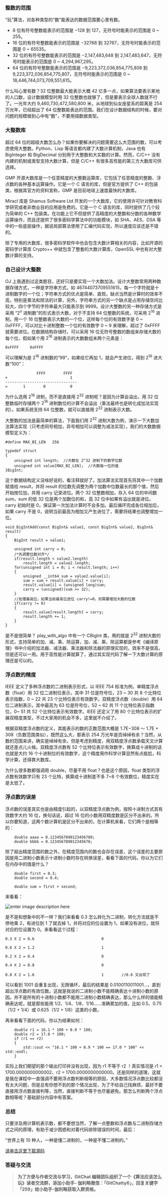 ### 整数的范围

“玩”算法，对各种类型的“数”能表达的数据范围要心里有数。

  * 8 位有符号整数能表示的范围是 −128 到 127，无符号时能表示的范围是 0 ~ 255。
  * 16 位的有符号整数能表示的范围是 −32768 到 32767，无符号时能表示的范围是 0 ~ 65535。
  * 32 位的有符号整数能表示的范围是 −2,147,483,648 到 2,147,483,647，无符号时能表示的范围是 0 ~ 4,294,967,295。
  * 64 位的有符号整数能表示的范围是 −9,223,372,036,854,775,808 到 9,223,372,036,854,775,807，无符号时能表示的范围是 0 ~ 18,446,744,073,709,551,615。

什么叫心里有数？32 位整数最大能表示大概 42 亿多一点，如果算法要表示某地的人口数，设计数据模型时用 32
位整数也就够了，但是要表示全球人数就不行了。一光年大约 9,460,730,472,580,800 米，从地球到仙女座星系的距离是 254
万光年，已经超出了 64 位整数能表达的范围。我们在设计数据结构的时候，要对问题的规模做到心中有“数”，不要用错数据类型。

### 大整数库

超过 64 位的超级大数怎么办？如果你要解决的问题需要这么大范围的数，可以考虑使用大整数。Python、Lisp 等语言都内建了大数计算机制，Java 也有
BigInteger 和 BigDecimal 分别用于大整数和大实数的计算。然而，C/C++ 没有内建的机制或类型支持大数计算，但是 C/C++
有很多高性能的第三方大数库可供选择。

GMP 开源大数库是一个任意精度的大整数运算库，它包括了任意精度的整数、浮点数的各种基本运算操作。它是一个 C 语言的库，但是官方提供了 C++
的包装类，根据其官方的资料宣称，GMP 是目前地球上速度最快的大数库。

Miracl 库是 Shamus Software Ltd 开发的一个大数库，它的使用许可针对教育科学研究或者非商业目的应用是免费的。它是一个 C
语言的库，同时提供了几个较为简单的 C++ 包装类。在功能上它不但提供了高精度的大整数和分数的各种数学运算操作，而且还提供了很多密码学算法中的功能模块，如
SHA、AES、DSA 等中的一些底层操作，据说局部算法使用了汇编代码实现，所以速度应该还是不错的。

除了专用的大数库，很多密码学软件中也会包含大数计算相关的内容，比如开源的密码学计算库 Crypto++ 中就包含了整套的大数计算库，OpenSSL
中也有对大整数计算的支持。

### 自己设计大整数

OJ 上我遇到过这类题目，还好只是要实现一个大数加法。设计大整数常用两种数据存储方式，一种是字符串方式，如
46744073709551615，每一个字符就是十进制数字的一个位；字符串方式的优点是简单、直观，缺点当然是计算时的效率不高，特别是乘法和除法的计算，另外，字符串方式的另一个缺点是占用存储空间比较大，四个字节的字符串最大只能表示到
9999。设计大整数的另一种存储方式是采用 “$2^n$ 进制数”的形式表示大数，对于不支持 64 位整数的系统，可采用 $2^{16}$ 进制，用一个
16 位整数表示大数的一个位，这样每个位的有效数字是 0 ~ 0xFFFF，可以对比十进制整数一个位的有效数字 0 ~ 9 来理解，超过了 0xFFFF
就需要进位。在数据结构存储时，可以采用 16 位无符号整数的数组来存储大数的每个位，假如某个用 $2^{16}$ 进制表示的大数数组末两个元素是：

    
    
    0xFFFF     0xFFFF
    

可以理解为是 $2^{16}$ 进制数的“99”，如果给它再加 1，就会产生进位，得到 $2^{16}$ 进大数“100”：

    
    
                  FFFF        FFFF
    +                            1
    --------------------------------
    =       1        0           0
    

为什么选用 $2^{16}$ 进制，而不是直接用 $2^{32}$ 进制呢？是因为计算会溢出，用 32 位整数临时存储两个 $2^{16}$
进制数位的计算不会溢出（乘法最终也是转化成加法实现的）。如果系统支持 64 位整数，就可以直接用 $2^{32}$ 进制表示大数。

大整数的加法是最简单的算法，下面我们用 $2^{32}$
进制大数为例，演示一下大数加法算法实现（只考虑同号相加，异号相加可以调整为减法实现），我们的大数数据模型定义为：

    
    
    #define MAX_BI_LEN   256
    
    typedef struct 
    {
        unsigned int length;  //大数在 2^32 进制下的数字位数    
        unsigned int value[MAX_BI_LEN];  //大数每一位的值
    }BigInt;
    

这个数据结构定义没啥好说的，看注释就好了。加法算法实现首先将其中一个加数赋值给 result，并将 result
的位数先调整为两个加数中位数最长的那个值，然后开始按位加，并用 carry 记录进位。两个 32 位整数相加，存入 64 位的中间数 sum，sum 的低
32 位是两个加数位的和，高 32 位中如果有溢出就是进位。carry 初始时是 0，保证第一次加法计算时不会多加。最后循环完成各位相加后，如果 carry
不是 0，说明当前最高为相加又产生进位了，需要将结果也调整增加一位。

    
    
    void BigIntAdd(const BigInt& value1, const BigInt& value2, BigInt& result)
    {
        BigInt result = value1;
    
        unsigned int carry = 0;
        /*先调整位数对齐*/
        if(result.length < value2.length)
            result.length = value2.length;
        for(unsigned int i = 0; i < result.length; i++)
        {
            unsigned __int64 sum = value2.value[i];
            sum = sum + result.value[i] + carry;
            result.value[i] = (unsigned long)sum;
            carry = (unsigned)(sum >> 32);
        }
        //处理最高位，如果当前最高位进位 carry!=0，则需要增加大数的位数
        if(carry != 0)
        {
            result.value[result.length] = carry;
            result.length += 1;        
        }
    }
    

是不是很简单？ play_with_algo 中有一个 CBigInt 类，用的就是 $2^{32}$
进制大数的形式，支持简单的加、减、乘、除运算，加、减、乘、除运算都是参考《编译原理》书中介绍的加法器、减法器、乘法器和除法器的原理实现的，效率不是很高，但是还可以一用。用于高性能计算就算了，通过其实现代码了解一下大数计算的原理还是可以的。

### 浮点数的精度

IEEE 定义了多种浮点数的二进制表示形式，以 IEEE 754 标准为例，单精度浮点数（float）用 32 位二进制位表示，其中 31 位是符号位，23
~ 30 共 8 个比特位表示指数，0 ~ 22 共 23 个比特位表示有效数字。双精度浮点数（double）用 64 位二进制表示，其中最高为 63
位是符号位，52 ~ 62 共 11 个比特位表示指数位，0~ 51 共 52 个比特位表示有效数字。IEEE 还定义了用 80
个比特位表示的扩展双精度类型，不过大家用的机会不多，这里就不介绍了。

根据双精度浮点数的定义，其能表示的数的正数范围大概是 1.7E−308 〜 1.7E + 308（负数范围类似），既然这么大，那表示 254
万光年是否绰绰有余？当然，从数的范围来讲，确实是绰绰有余，但是考虑到精度，用双精度浮点数承载天文计算就还差点儿火候。双精度浮点数有 52
个比特位表示有效数字，换算成十进制的话也就是大约 16 个十进制位的有效数字，这个精度用作科学计算显然有点尴尬，科学计算，还得靠大数库。

为什么很多数都强调用 double，尽量不用 float？也是这个原因，float 类型的浮点数有效数字只有 23 个比特，换算成十进制差不多 7~8
个有效数位，精度实在是太低了。

### 浮点数的误差

浮点数的误差其实也是由精度引起的，以双精度浮点数为例，按照十进制方式其有效数字大约 16 位，换句话说，超过 16
位的小数用双精度数是区分不出来的。所以你要知道，这两个数计算机是区分不出来的，在计算机来看，它们两个是相等的：

    
    
        double aaaa = 0.1234567890123456789;
        double bbbb = 0.123456789012345678;
    

除了超出精度范围的数之外，在精度范围内的数也会存在误差，这个误差的主要原因是用二进制小数表示十进制小数时存在转换误差，看看下面的代码，你以为它们在内存中的值是什么？

    
    
        double first = 0.3;
        double second = 0.4;
    
        double sum = first + second;
    

来看看：

![enter image description
here](https://images.gitbook.cn/f4916530-d605-11e8-96bb-05041c74e6c0)

是不是和想象中的不一样？我们来看看 0.3 怎么转化为二进制，转化方法就是不停地乘 2，有进位到 1 了就去掉 1，并将对应的位设置为
1，如果没有进位，就将对应的位设置为 0。来看看这个过程：

    
    
    0.3 X 2 = 0.6                              0
    
    0.6 X 2 = 1.2                              1
    
    0.2 X 2 = 0.4                              0
    
    0.4 X 2 = 0.8                              0
    
    0.8 X 2 = 1.6                              1        //0.6 又出现了
    

可以看到 1001 会重复出现，无限循环，最后的结果是
0.0100110011001…，直到超出浮点数的有效位数。这就是我说的二进制小数不能精确表达十进制小数的原因。并不是所有的十进制小数都不能用二进制小数精确表达，那么什么样的值能精确表达呢，就是那些能用
1/2、1/4、1/8、1/16……准确累加的值，比如 0.5、0.75（1/2 + 1/4）或 0.625（1/2 + 1/8）这类的小数。

再来看看下面的代码，你以为结果如何：

    
    
        double r1 = 16.1 * 100 + 0.9 * 100;
        double r2 = 17.0 * 100;
        if (r1 == r2)
        {
            std::cout << "16.1 * 100 + 0.9 * 100 == 17.0 * 100" << std::endl;
        }
    

实际上我们期望的那个输出打印并没有出现，因为 r1 不等于 r2 ！真实情况是 r1 = 1700.0000000000002、r2 =
1700.0000000000000。还是同样的道理，这就是我在课程中一直强调不要用浮点数判断相等的原因，大多数情况浮点数比较都没有太大问题，但是总有你想不到的那个情况出现，为了不给自己找麻烦，最好不要直接用浮点数直接判等，当然，直接判断不等于也尽量避免。那怎么判断两个浮点数相等呢？基础部分内容中有答案。

### 总结

只要涉及用计算机表示数，都不要想当然，了解一点整数和浮点数与二进制存储方式之间的原理，有助于减少困惑和对着代码排除错误的时间，最后：

“世界上有 10 种人，一种是懂二进制的，一种是不懂二进制的。”

[请单击这里下载源码](https://github.com/inte2000/play_with_algo)

### 答疑与交流

> **为了方便与作者交流与学习，GitChat 编辑团队组织了一个《算法应该怎么玩》读者交流群，添加小助手-
> 伽利略微信：「GitChatty6」，回复关键字「259」给小助手-伽利略获取入群资格。**


